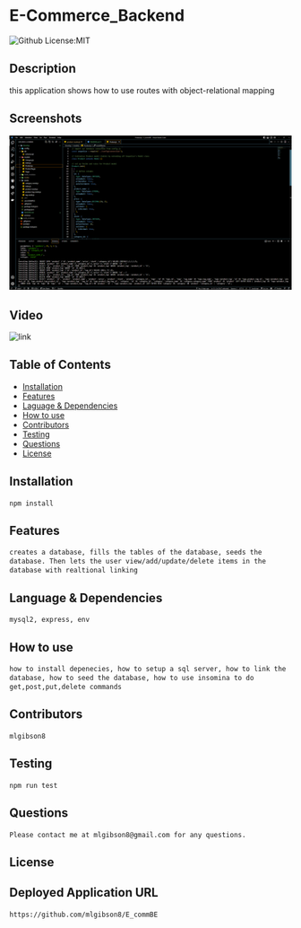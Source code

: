 # E-Commerce_Backend
  ![Github License:MIT](https://img.shields.io/badge/License-MIT-yellow.svg)
## Description
  this application shows how to use routes with object-relational mapping
## Screenshots
![Screenshot](https://github.com/mlgibson8/E_commBE/blob/main/Develop/e_commerce.png)

## Video    
![link](https://drive.google.com/file/d/1qQIr8gIrpviNbl4OfXklzz3GSavI7xqE/view?usp=share_linkhttps://drive.google.com/file/d/1qQIr8gIrpviNbl4OfXklzz3GSavI7xqE/view?usp=share_link)
## Table of Contents
* [Installation](#installation)
* [Features](#features)
* [Laguage & Dependencies](#language)
* [How to use](#howtouse)
* [Contributors](#contributors)
* [Testing](#testing)
* [Questions](#questions)
* [License](#license)
## Installation
    npm install 
## Features
    creates a database, fills the tables of the database, seeds the database. Then lets the user view/add/update/delete items in the database with realtional linking
## Language & Dependencies
    mysql2, express, env
## How to use
    how to install depenecies, how to setup a sql server, how to link the database, how to seed the database, how to use insomina to do get,post,put,delete commands
## Contributors
    mlgibson8
## Testing
    npm run test
## Questions
    Please contact me at mlgibson8@gmail.com for any questions.
## License
    
## Deployed Application URL
    https://github.com/mlgibson8/E_commBE

